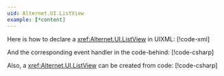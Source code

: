 ```yaml
---
uid: Alternet.UI.ListView
example: [*content]
---
```


Here is how to declare a <xref:Alternet.UI.ListView> in UIXML:
[!code-xml[](examples/ExampleWindow.uixml#CreateUixmlDeclaration)]

And the corresponding event handler in the code-behind:
[!code-csharp[](examples/ExampleWindow.uixml.cs#ListViewEventHandler)]

Also, a <xref:Alternet.UI.ListView> can be created from code:
[!code-csharp[](examples/ExampleWindow.uixml.cs#ListViewCSharpCreation)]
